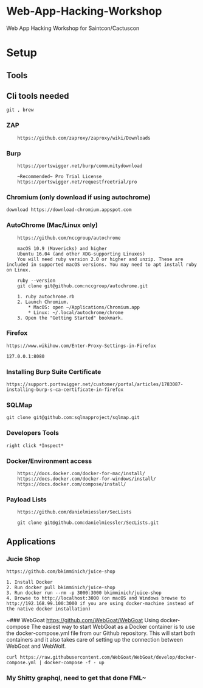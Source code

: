 # Web-App-Hacking-Workshop
Web App Hacking Workshop for Saintcon/Cactuscon



# Setup
## Tools
## Cli tools needed
	git , brew 
### ZAP
		https://github.com/zaproxy/zaproxy/wiki/Downloads
### Burp
		https://portswigger.net/burp/communitydownload
		
		~Recommended~ Pro Trial License
		https://portswigger.net/requestfreetrial/pro
		
### Chromium (only download if using autochrome)
	download https://download-chromium.appspot.com

### AutoChrome (Mac/Linux only)
		https://github.com/nccgroup/autochrome
		
		macOS 10.9 (Mavericks) and higher
		Ubuntu 16.04 (and other XDG-supporting Linuxes)
		You will need ruby version 2.0 or higher and unzip. These are included in supported macOS versions. You may need to apt install ruby on Linux.
		
		ruby --version
		git clone git@github.com:nccgroup/autochrome.git
		
		1. ruby autochrome.rb
		2. Launch Chromium.
			* MacOS: open ~/Applications/Chromium.app
			* Linux: ~/.local/autochrome/chrome
		3. Open the "Getting Started" bookmark.
### Firefox 
	https://www.wikihow.com/Enter-Proxy-Settings-in-Firefox
	
	127.0.0.1:8080
	
### Installing Burp Suite Certificate
	https://support.portswigger.net/customer/portal/articles/1783087-installing-burp-s-ca-certificate-in-firefox
### SQLMap
	git clone git@github.com:sqlmapproject/sqlmap.git
### Developers Tools
 	right click *Inspect*
### Docker/Environment access
		https://docs.docker.com/docker-for-mac/install/
		https://docs.docker.com/docker-for-windows/install/
		https://docs.docker.com/compose/install/
		
### Payload Lists
		https://github.com/danielmiessler/SecLists
		
		git clone git@github.com:danielmiessler/SecLists.git
## Applications 		
### Jucie Shop
	https://github.com/bkimminich/juice-shop
	
	1. Install Docker
	2. Run docker pull bkimminich/juice-shop
	3. Run docker run --rm -p 3000:3000 bkimminich/juice-shop
	4. Browse to http://localhost:3000 (on macOS and Windows browse to http://192.168.99.100:3000 if you are using docker-machine instead of the native docker installation)

	
~### WebGoat 
	https://github.com/WebGoat/WebGoat
	Using docker-compose
	The easiest way to start WebGoat as a Docker container is to use the docker-compose.yml file from our Github 	repository. This will start both containers and it also takes care of setting up the connection between WebGoat and WebWolf.

	curl https://raw.githubusercontent.com/WebGoat/WebGoat/develop/docker-compose.yml | docker-compose -f - up


### My Shitty graphql, need to get that done FML~

